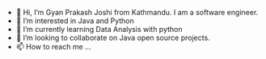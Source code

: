 - 👋 Hi, I’m Gyan Prakash Joshi from Kathmandu. I am a software engineer.
- 👀 I’m interested in Java and Python
- 🌱 I’m currently learning Data Analysis with python
- 💞️ I’m looking to collaborate on Java open source projects.
- 📫 How to reach me ...

<!---
gyanjoshi/gyanjoshi is a ✨ special ✨ repository because its `README.md` (this file) appears on your GitHub profile.
You can click the Preview link to take a look at your changes.
--->
